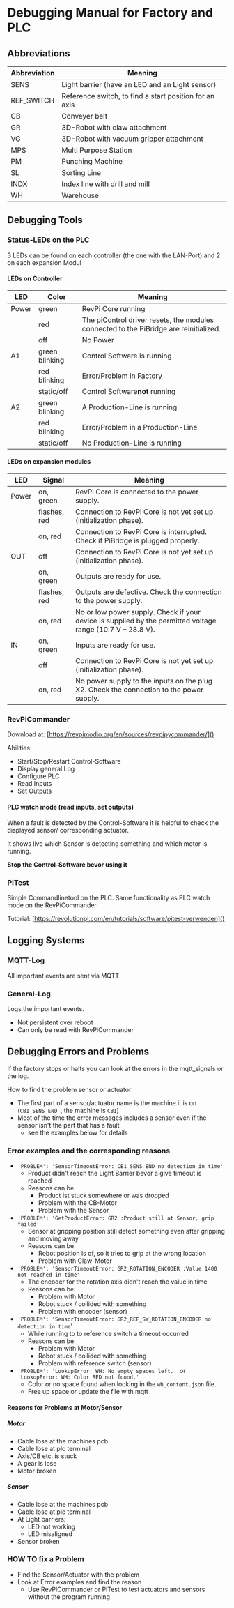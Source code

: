 # Debugging Manual for Factory and PLC

## Abbreviations

| Abbreviation | Meaning                                                |
| ----------- | ------------------------------------------------------ |
| SENS        | Light barrier (have an LED and an Light sensor)        |
| REF_SWITCH  | Reference switch, to find a start position for an axis |
| CB          | Conveyer belt                                           |
| GR          | 3D-Robot with claw attachment                          |
| VG          | 3D-Robot with vacuum gripper attachment                 |
| MPS         | Multi Purpose Station                                   |
| PM          | Punching Machine                                       |
| SL          | Sorting Line                                           |
| INDX        | Index line with drill and mill                         |
| WH          | Warehouse                                              |

## Debugging Tools

### Status-LEDs on the PLC

3 LEDs can be found on each controller (the one with the LAN-Port) and 2 on each expansion Modul

#### LEDs on Controller

| LED   | Color          | Meaning                                                                               |
| ----- | -------------- | ------------------------------------------------------------------------------------- |
| Power | green          | RevPi Core running                                                                    |
|       | red            | The piControl driver resets, the modules connected to the PiBridge are reinitialized. |
|       | off            | No Power                                                                              |
| A1    | green blinking | Control Software is running                                                           |
|       | red blinking   | Error/Problem in Factory                                                              |
|       | static/off     | Control Software**not** running                                                 |
| A2    | green blinking | A Production-Line is running                                                          |
|       | red blinking   | Error/Problem in a Production-Line                                                    |
|       | static/off     | No Production-Line is running                                                         |

#### LEDs on expansion modules

| LED   | Signal       | Meaning                                                                                                     |
| ----- | ------------ | ----------------------------------------------------------------------------------------------------------- |
| Power | on, green    | RevPi Core is connected to the power supply.                                                                |
|       | flashes, red | Connection to RevPi Core is not yet set up (initialization phase).                                          |
|       | on, red      | Connection to RevPi Core is interrupted. Check if PiBridge is plugged properly.                             |
| OUT   | off          | Connection to RevPi Core is not yet set up (initialization phase).                                          |
|       | on, green    | Outputs are ready for use.                                                                                  |
|       | flashes, red | Outputs are defective. Check the connection to the power supply.                                            |
|       | on, red      | No or low power supply. Check if your device is supplied by the permitted voltage range (10.7 V – 28.8 V). |
| IN    | on, green    | Inputs are ready for use.                                                                                   |
|       | off          | Connection to RevPi Core is not yet set up (initialization phase).                                          |
|       | on, red      | No power supply to the inputs on the plug X2. Check the connection to the power supply.                     |

### RevPiCommander

Download at: [https://revpimodio.org/en/sources/revpipycommander/]()

Abilities:

* Start/Stop/Restart Control-Software
* Display general Log
* Configure PLC
* Read Inputs
* Set Outputs

#### PLC watch mode (read inputs, set outputs)

When a fault is detected by the Control-Software it is helpful to check the displayed sensor/ corresponding actuator.

It shows live which Sensor is detecting something and which motor is running.

**Stop the Control-Software bevor using it**

### PiTest

Simple Commandlinetool on the PLC. Same functionality as PLC watch mode on the RevPiCommander

Tutorial: [https://revolutionpi.com/en/tutorials/software/pitest-verwenden]()

## Logging Systems

### MQTT-Log

All important events are sent via MQTT

### General-Log

Logs the important events.

* Not persistent over reboot
* Can only be read with RevPiCommander

## Debugging Errors and Problems

If the factory stops or halts you can look at the errors in the mqtt_signals or the log.

How to find the problem sensor or actuator

* The first part of a sensor/actuator name is the machine it is on (`CB1_SENS_END `, the machine is `CB1`)
* Most of the time the error messages includes a sensor even if the sensor isn't the part that has a fault
  * see the examples below for details

### Error examples and the corresponding reasons

* `'PROBLEM': 'SensorTimeoutError: CB1_SENS_END no detection in time'`
  * Product didn't reach the Light Barrier bevor a give timeout is reached
  * Reasons can be:
    * Product ist stuck somewhere or was dropped
    * Problem with the CB-Motor
    * Problem with the Sensor
* `'PROBLEM': 'GetProductError: GR2 :Product still at Sensor, grip failed'`
  * Sensor at gripping position still detect something even after gripping and moving away
  * Reasons can be:
    * Robot position is of, so it tries to grip at the wrong location
    * Problem with Claw-Motor
* `'PROBLEM': 'SensorTimeoutError: GR2_ROTATION_ENCODER :Value 1400 not reached in time'`
  * The encoder for the rotation axis didn't reach the value in time
  * Reasons can be:
    * Problem with Motor
    * Robot stuck / collided with something
    * Problem with encoder (sensor)
* `'PROBLEM': 'SensorTimeoutError: GR2_REF_SW_ROTATION_ENCODER no detection in time`'
  * While running to to reference switch a timeout occurred
  * Reasons can be:
    * Problem with Motor
    * Robot stuck / collided with something
    * Problem with reference switch (sensor)
* `'PROBLEM': 'LookupError: WH: No empty spaces left.' `or `'LookupError: WH: Color RED not found.'`
  * Color or no space found when looking in the `wh_content.json` file.
  * Free up space or update the file with mqtt

#### Reasons for Problems at Motor/Sensor

##### Motor

* Cable lose at the machines pcb
* Cable lose at plc terminal
* Axis/CB etc. is stuck
* A gear is lose
* Motor broken

##### Sensor

* Cable lose at the machines pcb
* Cable lose at plc terminal
* At Light barriers:
  * LED not working
  * LED misaligned
* Sensor broken

### HOW TO fix a Problem

* Find the Sensor/Actuator with the problem
* Look at Error examples and find the reason
  * Use RevPICommander or PiTest to test actuators and sensors without the program running
